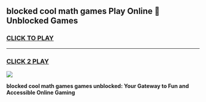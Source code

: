 
## blocked cool math games Play Online 👋 Unblocked Games
<h3>
<a href="https://news.freeplayer.one?title=blocked_cool_math_games&ref=17CMG">CLICK TO PLAY</a></h3>
<hr>

<h3>
<a href="https://news.freeplayer.one?title=blocked_cool_math_games&ref=17CMG">CLICK 2 PLAY</a>
  
</h3>

<a href="https://news.freeplayer.one?title=blocked_cool_math_games&ref=17CMG/"><img src="https://clearcache.store/games.png"></a>


**blocked cool math games games unblocked: Your Gateway to Fun and Accessible Online Gaming**
